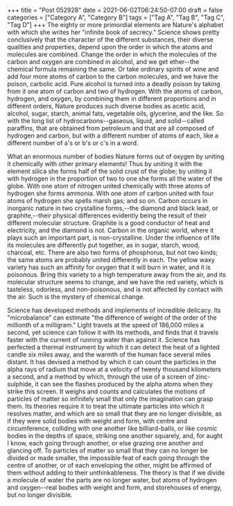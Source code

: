 +++
title = "Post 052928"
date = 2021-06-02T06:24:50-07:00
draft = false
categories = ["Category A", "Category B"]
tags = ["Tag A", "Tag B", "Tag C", "Tag D"]
+++
The eighty or more primordial elements are Nature's alphabet with which she writes her "infinite book of secrecy." Science shows pretty conclusively that the character of the different substances, their diverse qualities and properties, depend upon the order in which the atoms and molecules are combined. Change the order in which the molecules of the carbon and oxygen are combined in alcohol, and we get ether--the chemical formula remaining the same. Or take ordinary spirits of wine and add four more atoms of carbon to the carbon molecules, and we have the poison, carbolic acid. Pure alcohol is turned into a deadly poison by taking from it one atom of carbon and two of hydrogen. With the atoms of carbon, hydrogen, and oxygen, by combining them in different proportions and in different orders, Nature produces such diverse bodies as acetic acid, alcohol, sugar, starch, animal fats, vegetable oils, glycerine, and the like. So with the long list of hydrocarbons--gaseous, liquid, and solid--called paraffins, that are obtained from petroleum and that are all composed of hydrogen and carbon, but with a different number of atoms of each, like a different number of a's or b's or c's in a word.

What an enormous number of bodies Nature forms out of oxygen by uniting it chemically with other primary elements! Thus by uniting it with the element silica she forms half of the solid crust of the globe; by uniting it with hydrogen in the proportion of two to one she forms all the water of the globe. With one atom of nitrogen united chemically with three atoms of hydrogen she forms ammonia. With one atom of carbon united with four atoms of hydrogen she spells marsh gas; and so on. Carbon occurs in inorganic nature in two crystalline forms,--the diamond and black lead, or graphite,--their physical differences evidently being the result of their different molecular structure. Graphite is a good conductor of heat and electricity, and the diamond is not. Carbon in the organic world, where it plays such an important part, is non-crystalline. Under the influence of life its molecules are differently put together, as in sugar, starch, wood, charcoal, etc. There are also two forms of phosphorus, but not two kinds; the same atoms are probably united differently in each. The yellow waxy variety has such an affinity for oxygen that it will burn in water, and it is poisonous. Bring this variety to a high temperature away from the air, and its molecular structure seems to change, and we have the red variety, which is tasteless, odorless, and non-poisonous, and is not affected by contact with the air. Such is the mystery of chemical change.

Science has developed methods and implements of incredible delicacy. Its "microbalance" can estimate "the difference of weight of the order of the millionth of a milligram." Light travels at the speed of 186,000 miles a second, yet science can follow it with its methods, and finds that it travels faster with the current of running water than against it. Science has perfected a thermal instrument by which it can detect the heat of a lighted candle six miles away, and the warmth of the human face several miles distant. It has devised a method by which it can count the particles in the alpha rays of radium that move at a velocity of twenty thousand kilometers a second, and a method by which, through the use of a screen of zinc-sulphide, it can see the flashes produced by the alpha atoms when they strike this screen. It weighs and counts and calculates the motions of particles of matter so infinitely small that only the imagination can grasp them. Its theories require it to treat the ultimate particles into which it resolves matter, and which are so small that they are no longer divisible, as if they were solid bodies with weight and form, with centre and circumference, colliding with one another like billiard-balls, or like cosmic bodies in the depths of space, striking one another squarely, and, for aught I know, each going through another, or else grazing one another and glancing off. To particles of matter so small that they can no longer be divided or made smaller, the impossible feat of each going through the centre of another, or of each enveloping the other, might be affirmed of them without adding to their unthinkableness. The theory is that if we divide a molecule of water the parts are no longer water, but atoms of hydrogen and oxygen--real bodies with weight and form, and storehouses of energy, but no longer divisible.
